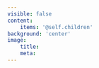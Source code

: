 ```yaml
---
visible: false
content:
    items: '@self.children'
background: 'center'
image:
    title: 
    meta:
---
```

